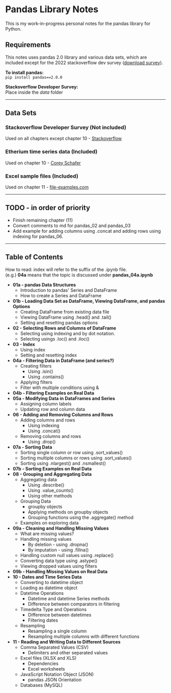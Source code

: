 # Pandas Library Notes

This is my work-in-progress personal notes for the pandas library for Python.  

## Requirements

This notes uses pandas 2.0 library and various data sets, which are included except for the 2022 stackoverflow dev survey ([download survey](https://info.stackoverflowsolutions.com/rs/719-EMH-566/images/stack-overflow-developer-survey-2022.zip)).

**To install pandas:**  
`pip install pandas==2.0.0`

**Stackoverflow Developer Survey:**  
Place inside the *data* folder

---

## Data Sets

### Stackoverflow Developer Survey (Not included)

Used on all chapters except chapter 10 - [Stackoverflow](https://info.stackoverflowsolutions.com/rs/719-EMH-566/imagesstack-overflow-developer-survey-2022.zip)  

### Etherium time series data (Included)

Used on chapter 10 - [Corey Schafer](https://github.com/CoreyMSchafer/code_snippets/tree/master/Python/Pandas/10-Datetime-Timeseries)  

### Excel sample files (Included)

Used on chapter 11 - [file-examples.com](https://file-examples.com/index.php/sample-documents-download/sample-xls-download/)

---

## TODO - in order of priority

- Finish remaining chapter (11)
- Convert comments to md for pandas_02 and pandas_03
- Add example for adding columns using .concat and adding rows using indexing for pandas_06.

---

## Table of Contents

How to read: index will refer to the suffix of the .ipynb file.  
(e.g.) **04a** means that the topic is discussed under **pandas_04a.ipynb**  

- **01a - pandas Data Structures**
  - Introduction to pandas' Series and DataFrame
  - How to create a Series and DataFrame
- **01b - Loading Data Set as DataFrame, Viewing DataFrame, and pandas Options**
  - Creating DataFrame from existing data file
  - Viewing DataFrame using .head() and .tail()
  - Setting and resetting pandas options
- **02 - Selecting Rows and Columns of DataFrame**
  - Selecting using indexing and by dot notation.
  - Selecting usings .loc() and .iloc()
- **03 - Index**
  - Using index
  - Setting and resetting index
- **04a - Filtering Data in DataFrame (and series?)**
  - Creating filters
    - Using .isin()
    - Using .contains()
  - Applying filters
  - Filter with multiple conditions using &
- **04b - Filtering Examples on Real Data**
- **05a - Modifying Data in DataFrames and Series**
  - Assigning column labels
  - Updating row and column data
- **06 - Adding and Removing Columns and Rows**
  - Adding columns and rows
    - Using indexing
    - Using .concat()
  - Removing columns and rows
    - Using .drop()
- **07a - Sorting Data**
  - Sorting single column or row using .sort_values()
  - Sorting multiple columns or rows using .sort_values()
  - Sorting using .nlargest() and .nsmallest()
- **07b - Sorting Examples on Real Data**
- **08 - Grouping and Aggregating Data**
  - Aggregating data
    - Using .describe()
    - Using .value_counts()
    - Using other methods
  - Grouping Data
    - groupby objects
    - Applying methods on groupby objects
    - Grouping functions using the .aggregate() method
  - Examples on exploring data
- **09a - Cleaning and Handling Missing Values**
  - What are missing values?
  - Handling missing values
    - By deletion - using .dropna()
    - By imputation - using .fillna()
  - Handling custom null values using .replace()
  - Converting data type using .astype()
  - Viewing dropped values using filters
- **09b - Handling Missing Values on Real Data**
- **10 - Dates and Time Series Data**
  - Converting to datetime object
  - Loading as datetime object
  - Datetime Operations
    - Datetime and datetime Series methods
    - Difference between comparators in filtering
  - Timedelta Type and Operations
    - Difference between datetimes
    - Filtering dates
  - Resampling
    - Resampling a single column
    - Resampling multiple columns with different functions
- **11 - Reading and Writing Data to Different Sources**
  - Comma Separated Values (CSV)
    - Delimiters and other separated values
  - Excel files (XLSX and XLS)
    - Dependencies
    - Excel worksheets
  - JavaScript Notation Object (JSON)
    - pandas JSON Orientation
  - Databases (MySQL)
